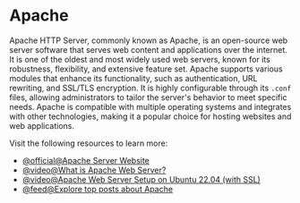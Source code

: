 # Apache

Apache HTTP Server, commonly known as Apache, is an open-source web server software that serves web content and applications over the internet. It is one of the oldest and most widely used web servers, known for its robustness, flexibility, and extensive feature set. Apache supports various modules that enhance its functionality, such as authentication, URL rewriting, and SSL/TLS encryption. It is highly configurable through its `.conf` files, allowing administrators to tailor the server's behavior to meet specific needs. Apache is compatible with multiple operating systems and integrates with other technologies, making it a popular choice for hosting websites and web applications.

Visit the following resources to learn more:

- [@official@Apache Server Website](https://httpd.apache.org/)
- [@video@What is Apache Web Server?](https://www.youtube.com/watch?v=kaaenHXO4t4)
- [@video@Apache Web Server Setup on Ubuntu 22.04 (with SSL)](https://www.youtube.com/watch?v=VXSgEvZKp-8)
- [@feed@Explore top posts about Apache](https://app.daily.dev/tags/apache?ref=roadmapsh)
